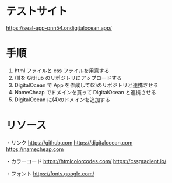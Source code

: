 # テストサイト

https://seal-app-pnn54.ondigitalocean.app/

# 手順

1. html ファイルと css ファイルを用意する
2. (1)を GitHub のリポジトリにアップロードする
3. DigitalOcean で App を作成して(2)のリポジトリと連携させる
4. NameCheap でドメインを買って DigitalOcean と連携させる
5. DigitalOcean に(4)のドメインを追加する

# リソース

・リンク
https://github.com
https://digitalocean.com
https://namecheap.com

・カラーコード
https://htmlcolorcodes.com/
https://cssgradient.io/

・フォント
https://fonts.google.com/
